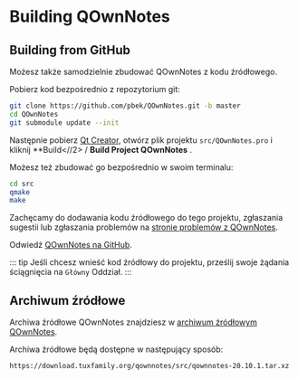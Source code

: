 # Building QOwnNotes

## Building from GitHub

Możesz także samodzielnie zbudować QOwnNotes z kodu źródłowego.

Pobierz kod bezpośrednio z repozytorium git:

```bash
git clone https://github.com/pbek/QOwnNotes.git -b master
cd QOwnNotes
git submodule update --init
```

Następnie pobierz [Qt Creator](https://www.qt.io/download-open-source), otwórz plik projektu `src/QOwnNotes.pro` i kliknij **Build<//2> / **Build Project QOwnNotes** .</p>

Możesz też zbudować go bezpośrednio w swoim terminalu:

```bash
cd src
qmake
make
```

Zachęcamy do dodawania kodu źródłowego do tego projektu, zgłaszania sugestii lub zgłaszania problemów na [stronie problemów z QOwnNotes](https://github.com/pbek/QOwnNotes/issues).

Odwiedź [QOwnNotes na GitHub](https://github.com/pbek/QOwnNotes).

::: tip
Jeśli chcesz wnieść kod źródłowy do projektu, prześlij swoje żądania ściągnięcia na `Główny` Oddział.
:::

## Archiwum źródłowe

Archiwa źródłowe QOwnNotes znajdziesz w [archiwum źródłowym QOwnNotes](https://download.tuxfamily.org/qownnotes/src/).

Archiwa źródłowe będą dostępne w następujący sposób:

`https://download.tuxfamily.org/qownnotes/src/qownnotes-20.10.1.tar.xz`
